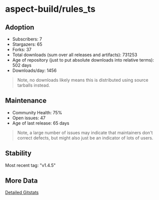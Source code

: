 # aspect-build/rules_ts

## Adoption

- Subscribers: 7
- Stargazers: 65
- Forks: 37
- Total downloads (sum over all releases and artifacts): 731253
- Age of repository (just to put absolute downloads into relative terms): 502 days
- Downloads/day: 1456

> Note, no downloads likely means this is distributed using source tarballs instead.

## Maintenance

- Community Health: 75%
- Open issues: 47
- Age of last release: 65 days

> Note, a large number of issues may indicate that maintainers don't correct defects, but might also
> just be an indicator of lots of users.

## Stability

Most recent tag: "v1.4.5"

## More Data

[Detailed Gitstats](/bazel-catalog/gitstats/aspect-build/rules_ts)

